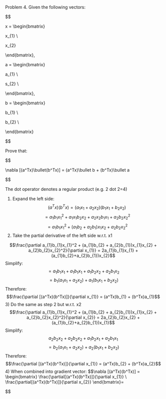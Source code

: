 Problem 4. Given the following vectors:

$$

x = \begin{bmatrix}

x_{1} \\

x_{2}

\end{bmatrix},

a = \begin{bmatrix}

a_{1} \\

s_{2} \\

\end{bmatrix},

b = \begin{bmatrix}

b_{1} \\

b_{2} \\

\end{bmatrix}

$$

Prove that:

$$

\nabla [(a^Tx)\bullet(b^Tx)] = (a^Tx)\bullet b + (b^Tx)\bullet a

$$

The dot operator denotes a regular product (e.g. 2 dot 2=4)


1) Expand the left side:
$$(a^Tx)(b^Tx) = (a_{1}x_{1}+a_{2}x_{2})(b_{1}x_{1}+b_{2}x_{2})$$
$$= a_{1}b_{1}x_{1}^2 + a_{1}x_{1}b_{2}x_{2} + a_{2}x_{2}b_{1}x_{1} + a_{2}b_{2}x_{2}^2$$
$$= a_{1}b_{1}x_{1}^2 + (a_{1}b_{2} + a_{2}b_{1})x_{1}x_{2} + a_{2}b_{2}x_{2}^2$$
2) Take the partial derivative of the left side w.r.t. x1

$$\frac{\partial a_{1}b_{1}x_{1}^2 + (a_{1}b_{2} + a_{2}b_{1})x_{1}x_{2} + a_{2}b_{2}x_{2}^2}{\partial x_{1}} = 2a_{1}b_{1}x_{1} + (a_{1}b_{2}+a_{2}b_{1})x_{2}$$
Simplify:
$$= a_{1}b_{1}x_{1} + a_{1}b_{1}x_{1} +a_{1}b_{2}x_{2} + a_{2}b_{1}x_{2}$$
$$= b_{1}(a_{1}x_{1}+a_{2}x_{2}) + a_{1}(b_{1}x_{1}+b_{2}x_{2})$$
Therefore:
$$\frac{\partial [(a^Tx)(b^Tx)]}{\partial x_{1}} = (a^Tx)b_{1} + (b^Tx)a_{1}$$
3) Do the same as step 2 but w.r.t. x2
$$\frac{\partial a_{1}b_{1}x_{1}^2 + (a_{1}b_{2} + a_{2}b_{1})x_{1}x_{2} + a_{2}b_{2}x_{2}^2}{\partial x_{2}} = 2a_{2}b_{2}x_{2} + (a_{1}b_{2}+a_{2}b_{1})x_{1}$$
Simplify:
$$a_{2}b_{2}x_{2} + a_{2}b_{2}x_{2} + a_{1}b_{2}x_{1} + a_{2}b_{1}x_{1}$$
$$ = b_{2}(a_{1}x_{1}+a_{2}x_{2}) + a_{2}(b_{1}x_{1}+b_{2}x_{2})$$
Therefore:
$$\frac{\partial [(a^Tx)(b^Tx)]}{\partial x_{1}} = (a^Tx)b_{2} + (b^Tx)a_{2}$$
4) When combined into gradient vector:
$$\nabla [(a^Tx)(b^Tx)] = \begin{bmatrix}
\frac{\partial[(a^Tx)(b^Tx)]}{\partial x_{1}} \\
\frac{\partial[(a^Tx)(b^Tx)]}{\partial x_{2}}
\end{bmatrix}=

$$